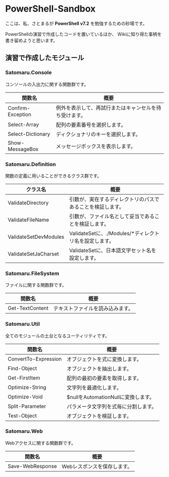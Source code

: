# PowerShell-Sandbox
ここは、私、さとまるが **PowerShell v7.2** を勉強するための砂場です。

PowerShellの演習で作成したコードを置いているほか、
Wikiに知り得た事柄を書き留めようと思います。

## 演習で作成したモジュール

### Satomaru.Console
コンソールの入出力に関する関数群です。

| 関数名            | 概要                                                   |
| ----------------- | ------------------------------------------------------ |       
| Confirm-Exception | 例外を表示して、再試行またはキャンセルを待ち受けます。 |
| Select-Array      | 配列の要素番号を選択します。                           |
| Select-Dictionary | ディクショナリのキーを選択します。                     |
| Show-MessageBox   | メッセージボックスを表示します。                       |

### Satomaru.Definition
関数の定義に用いることができるクラス群です。

| クラス名              | 概要                                                       |
| --------------------- | ---------------------------------------------------------- |
| ValidateDirectory     | 引数が、実在するディレクトリのパスであることを検証します。 |
| ValidateFileName      | 引数が、ファイル名として妥当であることを検証します。       |
| ValidateSetDevModules | ValidateSetに、./Modules/*ディレクトリ名を設定します。     |
| ValidateSetJaCharset  | ValidateSetに、日本語文字セット名を設定します。            |

### Satomaru.FileSystem
ファイルに関する関数群です。

| 関数名          | 概要                             |
| --------------- | -------------------------------- |
| Get-TextContent | テキストファイルを読み込みます。 |

### Satomaru.Util
全てのモジュールの土台となるユーティリティです。

| 関数名                   | 概要                                     |
| ------------------------ | ---------------------------------------- |
| ConvertTo-Expression     | オブジェクトを式に変換します。           |
| Find-Object              | オブジェクトを抽出します。               |
| Get-FirstItem            | 配列の最初の要素を取得します。           |
| Optimize-String          | 文字列を最適化します。                   |
| Optimize-Void            | $nullをAutomationNullに変換します。      |
| Split-Parameter          | パラメータ文字列を式毎に分割します。     |
| Test-Object              | オブジェクトを検証します。               |

### Satomaru.Web
Webアクセスに関する関数群です。

| 関数名           | 概要                        |
| ---------------- | --------------------------- |
| Save-WebResponse | Webレスポンスを保存します。 |
